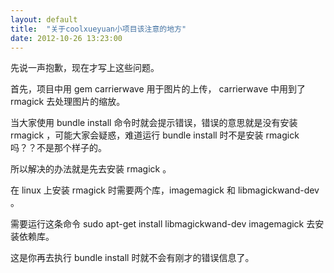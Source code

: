 ```yaml
---
layout: default
title:  "关于coolxueyuan小项目该注意的地方"
date: 2012-10-26 13:23:00
---
```


先说一声抱歉，现在才写上这些问题。

首先，项目中用 gem  carrierwave 用于图片的上传， carrierwave 中用到了rmagick 去处理图片的缩放。

当大家使用 bundle install 命令时就会提示错误，错误的意思就是没有安装 rmagick ，可能大家会疑惑，难道运行 bundle install 时不是安装 rmagick 吗？？不是那个样子的。

所以解决的办法就是先去安装 rmagick 。

在 linux 上安装 rmagick 时需要两个库，imagemagick 和 libmagickwand-dev 。

需要运行这条命令 sudo apt-get install libmagickwand-dev imagemagick 去安装依赖库。

这是你再去执行 bundle install 时就不会有刚才的错误信息了。
